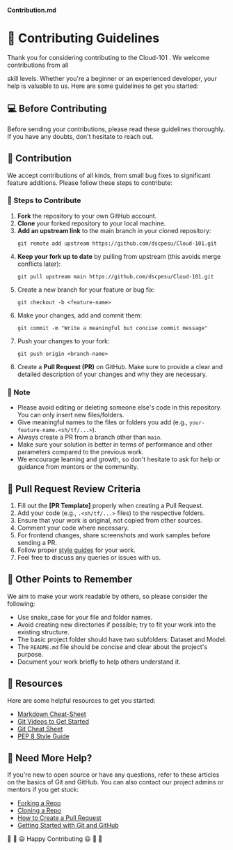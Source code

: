 **Contribution.md**

# 🎇 Contributing Guidelines

Thank you for considering contributing to the Cloud-101 . We welcome contributions from all

skill levels. Whether you're a beginner or an experienced developer, your help is valuable to us. Here are some guidelines to get you started:

## 💻 Before Contributing

Before sending your contributions, please read these guidelines thoroughly. If you have any doubts, don't hesitate to reach out.

## 🙌 Contribution

We accept contributions of all kinds, from small bug fixes to significant feature additions. Please follow these steps to contribute:

### 🔖 Steps to Contribute

1. **Fork** the repository to your own GitHub account.
2. **Clone** your forked repository to your local machine.
3. **Add an upstream link** to the main branch in your cloned repository:
   ```
   git remote add upstream https://github.com/dscpesu/Cloud-101.git
   ```
4. **Keep your fork up to date** by pulling from upstream (this avoids merge conflicts later):
   ```
   git pull upstream main https://github.com/dscpesu/Cloud-101.git
   ```
5. Create a new branch for your feature or bug fix:
   ```
   git checkout -b <feature-name>
   ```
6. Make your changes, add and commit them:
   ```
   git commit -m "Write a meaningful but concise commit message"
   ```
7. Push your changes to your fork:
   ```
   git push origin <branch-name>
   ```
8. Create a **Pull Request (PR)** on GitHub. Make sure to provide a clear and detailed description of your changes and why they are necessary.

### 🔨 Note

- Please avoid editing or deleting someone else's code in this repository. You can only insert new files/folders.
- Give meaningful names to the files or folders you add (e.g., `your-feature-name.<sh/tf/...>`).
- Always create a PR from a branch other than `main`.
- Make sure your solution is better in terms of performance and other parameters compared to the previous work.
- We encourage learning and growth, so don't hesitate to ask for help or guidance from mentors or the community.

## 🧲 Pull Request Review Criteria

1. Fill out the **[PR Template]** properly when creating a Pull Request.
2. Add your code (e.g., `.<sh/tf/...>` files) to the respective folders.
3. Ensure that your work is original, not copied from other sources.
4. Comment your code where necessary.
5. For frontend changes, share screenshots and work samples before sending a PR.
6. Follow proper [style guides](https://google.github.io/styleguide/) for your work.
7. Feel free to discuss any queries or issues with us.

## 📍 Other Points to Remember

We aim to make your work readable by others, so please consider the following:

- Use snake_case for your file and folder names.
- Avoid creating new directories if possible; try to fit your work into the existing structure.
- The basic project folder should have two subfolders: Dataset and Model.
- The `README.md` file should be concise and clear about the project's purpose.
- Document your work briefly to help others understand it.

## 📖 Resources

Here are some helpful resources to get you started:

- [Markdown Cheat-Sheet](https://github.com/adam-p/markdown-here/wiki/Markdown-Cheatsheet)
- [Git Videos to Get Started](https://www.youtube.com/watch?v=xAAmje1H9YM&list=PLeo1K3hjS3usJuxZZUBdjAcilgfQHkRzW)
- [Git Cheat Sheet](https://www.atlassian.com/git/tutorials/atlassian-git-cheatsheet)
- [PEP 8 Style Guide](https://pep8.org/)

## 🤔 Need More Help?

If you're new to open source or have any questions, refer to these articles on the basics of Git and GitHub. You can also contact our project admins or mentors if you get stuck:

- [Forking a Repo](https://help.github.com/en/github/getting-started-with-github/fork-a-repo)
- [Cloning a Repo](https://help.github.com/en/desktop/contributing-to-projects/creating-an-issue-or-pull-request)
- [How to Create a Pull Request](https://opensource.com/article/19/7/create-pull-request-github)
- [Getting Started with Git and GitHub](https://towardsdatascience.com/getting-started-with-git-and-github-6fcd0f2d4ac6)

🎉 🎊 😃 Happy Contributing 😃 🎊 🎉

